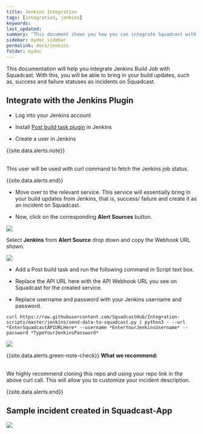 ```yaml
---
title: Jenkins Integration
tags: [integration, jenkins]
keywords: 
last_updated: 
summary: "This document shows you how you can integrate Squadcast with the Jenkins build pipeline"
sidebar: mydoc_sidebar
permalink: docs/jenkins
folder: mydoc
---
```


This documentation will help you integrate Jenkins Build Job with Squadcast. With this, you will be able to bring in your build updates, such as, success and failure statuses as incidents on Squadcast. 

## Integrate with the Jenkins Plugin 

- Log into your Jenkins account

- Install [Post build task plugin](https://wiki.jenkins.io/display/JENKINS/Post+build+task) in Jenkins

- Create a user in Jenkins

{{site.data.alerts.note}}
<br/><br/><p>This user will be used with curl command to fetch the Jenkins job status.</p>
{{site.data.alerts.end}}

- Move over to the relevant service. This service will essentially bring in your build updates from Jenkins, that is, success/ failure and create it as an incident on Squadcast. 

- Now, click on the corresponding **Alert Sources** button.

![](images/integration_1.png)

Select **Jenkins** from  **Alert Source** drop down and copy the Webhook URL shown.

![](images/jenkins_1.png)

- Add a Post build task and run the following command in Script text box. 

- Replace the API URL here with the API Webhook URL you see on Squadcast for the created service. 

- Replace username and password with your Jenkins username and password.

```
curl https://raw.githubusercontent.com/SquadcastHub/Integration-scripts/master/jenkins/send-data-to-squadcast.py | python3 - --url *EnterSquadcastAPIURLHere* --username *EnterYourJenkinsUsername* --password *TypeYourJenkinsPassword*
```

![](images/jenkins_2.png)

{{site.data.alerts.green-note-check}}
<b>What we recommend: </b>
<br/><br/><p>We highly recommend cloning this repo and using your repo link in the above curl call. This will allow you to customize your incident description.</p>
{{site.data.alerts.end}}

## Sample incident created in Squadcast-App

![](images/jenkins_3.png)